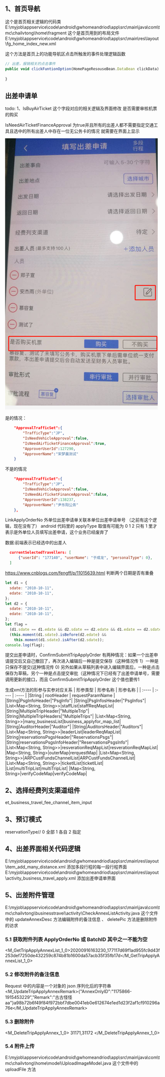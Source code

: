 ## 1、首页导航

这个是首页相关逻辑的代码类
E:\myjob\appservice\code\android\gwhomeandriod\app\src\main\java\com\tmc\chailvtong\home\fragment
这个是首页用到的布局文件
E:\myjob\appservice\code\android\gwhomeandriod\app\src\main\res\layout\fg_home_index_new.xml

这个方法是首页上的功能导航区点击所触发的事件处理逻辑函数

```javascript
// 出差，报销相关的点击事件
public void clickFuntionOption(HomePageResouseBean.DataBean clickData) {

}
```

## 出差申请单

todo: 1、IsBuyAirTicket 这个字段对应的相关逻辑及界面修改 是否需要审核机票的购买

IsNeedAirTicketFinanceApproval 为true并且所有的出差人都不需要指定交通工具且选中的所有出差人中存在一位无公务卡的情况 就需要在界面上显示

![alt ''](./img/a1.png)

是的情况：
```json
    "ApprovalTrafficSet":{
        "TrafficType":"JP",
        "IsNeedVehicleApproval":false,
        "IsNeedAirTicketFinanceApproval":true,
        "ApproverUserId":127290,
        "ApproverName":"宋梦晨测试"
    }
```
不是的情况
```json
    "ApprovalTrafficSet":{
        "TrafficType":"JP",
        "IsNeedVehicleApproval":false,
        "IsNeedAirTicketFinanceApproval":false,
        "ApproverUserId":138237,
        "ApproverName":"尹东阳公务"
    },
```

LinkApplyOrderNo 外单位出差申请单关联本单位出差申请单号 （之前有这个逻辑，现在没有了）
android 代码里的 applyType 取值有可能为 0 1 2 只有 1 里才表示是外单位人员填写出差申请，这个业务已经废弃了


数据:前端表示已经选中的出差人
```json
  currentSelectedTravellers: [
      {"userId": "177140", "userName": "于成龙", "personalType": 0},
  ]
```

https://www.cnblogs.com/fengff/p/11015639.html
判断两个日期是否有重叠

```javascript
let d1 = {
  sdate: "2010-10-11",
  edate: "2010-10-11",
};
let d2 = {
  sdate: "2010-10-11",
  edate: "2010-10-11",
};
let flag =
  (d1.sdate == d1.edate && d2.sdate == d2.edate && d1.edate == d2.sdate) ||
  (this.moment(d1.sdate).isBefore(d2.edate) &&
    this.moment(d1.sdate).isAfter(d2.sdate));
console.log(flag);
```

提交出差申请时，ConfirmSubmitTripApplyOrder 有两种情况：如果一个出差申请提交后又自己撤回了，再次进入编辑后一种是提交保存（这种情况传 1）一种是只保存不提交(这种情况传 0) 
另外如果从草稿列表中进入编辑界面后，一种是点击保存为草稿，另个一种是点击提交审批（这种情况下已经有了出差申请单号，需要调用更新的接口，而且 ConfirmSubmitTripApplyOrder 这个值也要传1


生成xml方法的形参与实参对应关系
|  形参类型   | 形参名称 | 形参名称  |
|  :----  | :---- | :---- |
|String | rootHeader | requestParamName |
|String|PsgInfoHeader|"PsgInfo"|
|String|PsgInfosHeader|"PsgInfos"|
|List<Map<String, String>>|staffList|staffReqMapList|
|String|MultipleTripHeader|"MultipleTrip"|
|String|MultipleTripHeaders|"MultipleTrips"|
|List<Map<String, String>>|many_businessList|business_applyfor_map_list|
|String|AuditorHeader|"Auditor"|
|String|AuditorsHeader|"Auditors"|
|List<Map<String, String>>|leaderList|leaderReqMapList|
|String|reservationsPsgsHeader|"ReservationsPsgs"|
|String|reservationsPsgsInfoHeader|"ReservationsPsgsInfo"|
|List<Map<String, String>>|resverationReqMapList|resverationReqMapList|
|Map<String, String>|outerMap|rerquestMap|
|List<Map<String, String>>|ARPCustFundsChannelList|ARPCustFundsChannelList|
|List<Map<String, String>>|ticketlList|ticketlList|
|List<MultipleTripsBean>|multiTripList|multiTripList|
|Map<String, String>|verifyCodeMap|verifyCodeMap|

## 2、选择经费列支渠道组件

et_business_travel_fee_channel_item_input

## 3、预订模式

reservationType// 0 全部 1 各自 2 指定

## 4、出差界面相关代码逻辑

E:\myjob\appservice\code\android\gwhomeandriod\app\src\main\res\layout\item_add_many_distance.xml 添加多段行程的每一段行程界面
E:\myjob\appservice\code\android\gwhomeandriod\app\src\main\res\layout\activity_business_travel_apply.xml 添加出差申请单界面

## 5、出差附件管理

E:\myjob\appservice\code\android\gwhomeandriod\app\src\main\java\com\tmc\chailvtong\businesstravel\activity\CheckAnnexListActivity.java 这个文件中的 updateAnnexDesc 方法编辑附件的备注信息 、 deletePic 方法是删除附件的访求

### 5.1 获取附件列表 ApplyOrderNo 或 BatchID 其中之一不能为空

<M_GetTripApplyAnnexList_1_0><ApplyOrderNo></ApplyOrderNo><BatchID>20200916163230_177117</BatchID><VerifyCode>d69f1ad955fc9d43f253def7250de432259c874b81b1600da57acb35f35fb17d</VerifyCode></M_GetTripApplyAnnexList_1_0>

### 5.2 修改附件的备注信息

Request 中的内容是一个对象的 json 序列化后的字符串
<M_UpdateTripApplyAnnexRemark><Request>{"AnnexOnlyID":"1175866-1915453229","Remark":"古古怪怪 aa"}</Request><VerifyCode>a98b72b6f49f84f972bbf7dbe0041eb0e612674e1ed1d23f2af1cf910296a76e</VerifyCode></M_UpdateTripApplyAnnexRemark>

### 5.3 删除附件

<M_DeleteTripApplyAnnex_1_0>
<PKID>31171,31172</PKID>
</M_DeleteTripApplyAnnex_1_0>

### 5.4 附件上传

E:\myjob\appservice\code\android\gwhomeandriod\app\src\main\java\com\tmc\chailvtong\home\model\UploadImageModel.java 这个文件中的 uploadFile 方法

<!-- {"PCode":"530000","CityName":"玉溪市","DisplayName":"玉溪市(云南省)","Name":"玉溪市","Code":"530400"}
{"approverId":"127102","approverName":"胡春林2"} -->

<!--
![alt 'test'](https://www.baidu.com/img/PCfb_5bf082d29588c07f842ccde3f97243ea.png)
# 标题1
#### 标题
**abc**
```javascript
function abc(){

}
```
-->
